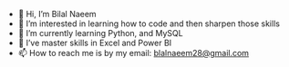 - 👋 Hi, I’m Bilal Naeem
- 👀 I’m interested in learning how to code and then sharpen those skills 
- 🌱 I’m currently learning Python, and MySQL
- 💞️ I’ve master skills in Excel and Power BI
- 📫 How to reach me is by my email: blalnaeem28@gmail.com

<!---
blal28/blal28 is a ✨ special ✨ repository because its `README.md` (this file) appears on your GitHub profile.
You can click the Preview link to take a look at your changes.
--->
